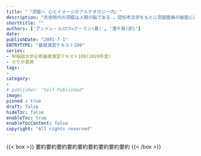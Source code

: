 ```yaml
---
title: "『洞窟へ 心とイメージのアルケオロジー内』"
description: "先史時代の洞窟は人間の脳である-。認知考古学をもとに洞窟壁画の秘密に迫るとともに、旧石器人の心の進化のプロセスを解明した画期的な洞窟論。アンドレ・ルロワ=グーランのエッセイ、「ガルガスの手」を巻末に訳出。"
shorttitle: ""
authors: ['アンドレ・ルロワ=グーラン(著)', '港千尋(訳)']
date: 
publishDate: "2001-7-1"
ENTRYTYPE: "基礎演習テキスト100"
series:
- 早稲田大学必修基礎演習テキスト100(2020年度)
- せりか書房
tags: 
- 
category: 
- 
# publisher: "Self-Published"
image: 
pinned : true
draft: false
hideToc: false
enableToc: true
enableTocContent: false
copyright: "All rights reserved"
---
```


{{< box >}}
要約要約要約要約要約要約要約要約要約
{{< /box >}}